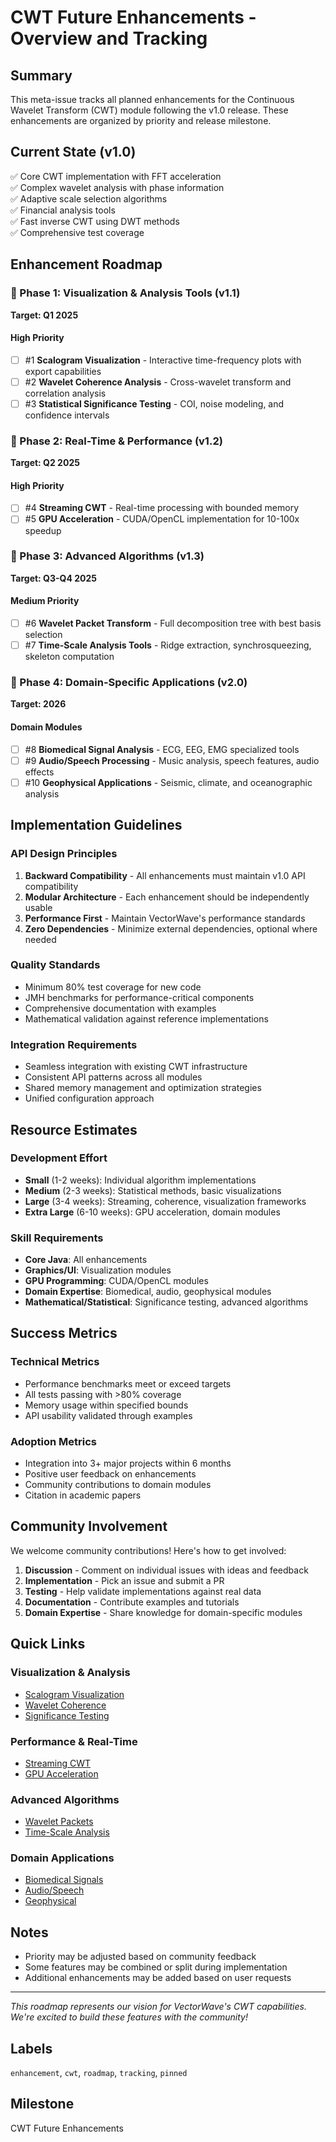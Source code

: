 # CWT Future Enhancements - Overview and Tracking

## Summary
This meta-issue tracks all planned enhancements for the Continuous Wavelet Transform (CWT) module following the v1.0 release. These enhancements are organized by priority and release milestone.

## Current State (v1.0)
✅ Core CWT implementation with FFT acceleration  
✅ Complex wavelet analysis with phase information  
✅ Adaptive scale selection algorithms  
✅ Financial analysis tools  
✅ Fast inverse CWT using DWT methods  
✅ Comprehensive test coverage  

## Enhancement Roadmap

### 🎯 Phase 1: Visualization & Analysis Tools (v1.1)
**Target: Q1 2025**

#### High Priority
- [ ] #1 **Scalogram Visualization** - Interactive time-frequency plots with export capabilities
- [ ] #2 **Wavelet Coherence Analysis** - Cross-wavelet transform and correlation analysis
- [ ] #3 **Statistical Significance Testing** - COI, noise modeling, and confidence intervals

### 🚀 Phase 2: Real-Time & Performance (v1.2)
**Target: Q2 2025**

#### High Priority
- [ ] #4 **Streaming CWT** - Real-time processing with bounded memory
- [ ] #5 **GPU Acceleration** - CUDA/OpenCL implementation for 10-100x speedup

### 🧮 Phase 3: Advanced Algorithms (v1.3)
**Target: Q3-Q4 2025**

#### Medium Priority
- [ ] #6 **Wavelet Packet Transform** - Full decomposition tree with best basis selection
- [ ] #7 **Time-Scale Analysis Tools** - Ridge extraction, synchrosqueezing, skeleton computation

### 🏥 Phase 4: Domain-Specific Applications (v2.0)
**Target: 2026**

#### Domain Modules
- [ ] #8 **Biomedical Signal Analysis** - ECG, EEG, EMG specialized tools
- [ ] #9 **Audio/Speech Processing** - Music analysis, speech features, audio effects
- [ ] #10 **Geophysical Applications** - Seismic, climate, and oceanographic analysis

## Implementation Guidelines

### API Design Principles
1. **Backward Compatibility** - All enhancements must maintain v1.0 API compatibility
2. **Modular Architecture** - Each enhancement should be independently usable
3. **Performance First** - Maintain VectorWave's performance standards
4. **Zero Dependencies** - Minimize external dependencies, optional where needed

### Quality Standards
- Minimum 80% test coverage for new code
- JMH benchmarks for performance-critical components
- Comprehensive documentation with examples
- Mathematical validation against reference implementations

### Integration Requirements
- Seamless integration with existing CWT infrastructure
- Consistent API patterns across all modules
- Shared memory management and optimization strategies
- Unified configuration approach

## Resource Estimates

### Development Effort
- **Small** (1-2 weeks): Individual algorithm implementations
- **Medium** (2-3 weeks): Statistical methods, basic visualizations
- **Large** (3-4 weeks): Streaming, coherence, visualization frameworks
- **Extra Large** (6-10 weeks): GPU acceleration, domain modules

### Skill Requirements
- **Core Java**: All enhancements
- **Graphics/UI**: Visualization modules
- **GPU Programming**: CUDA/OpenCL modules
- **Domain Expertise**: Biomedical, audio, geophysical modules
- **Mathematical/Statistical**: Significance testing, advanced algorithms

## Success Metrics

### Technical Metrics
- Performance benchmarks meet or exceed targets
- All tests passing with >80% coverage
- Memory usage within specified bounds
- API usability validated through examples

### Adoption Metrics
- Integration into 3+ major projects within 6 months
- Positive user feedback on enhancements
- Community contributions to domain modules
- Citation in academic papers

## Community Involvement

We welcome community contributions! Here's how to get involved:

1. **Discussion** - Comment on individual issues with ideas and feedback
2. **Implementation** - Pick an issue and submit a PR
3. **Testing** - Help validate implementations against real data
4. **Documentation** - Contribute examples and tutorials
5. **Domain Expertise** - Share knowledge for domain-specific modules

## Quick Links

### Visualization & Analysis
- [Scalogram Visualization](#1)
- [Wavelet Coherence](#2)
- [Significance Testing](#3)

### Performance & Real-Time
- [Streaming CWT](#4)
- [GPU Acceleration](#5)

### Advanced Algorithms
- [Wavelet Packets](#6)
- [Time-Scale Analysis](#7)

### Domain Applications
- [Biomedical Signals](#8)
- [Audio/Speech](#9)
- [Geophysical](#10)

## Notes

- Priority may be adjusted based on community feedback
- Some features may be combined or split during implementation
- Additional enhancements may be added based on user requests

---

*This roadmap represents our vision for VectorWave's CWT capabilities. We're excited to build these features with the community!*

## Labels
`enhancement`, `cwt`, `roadmap`, `tracking`, `pinned`

## Milestone
CWT Future Enhancements